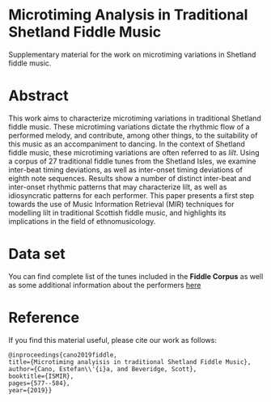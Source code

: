 # Microtiming Analysis in Traditional Shetland Fiddle Music
Supplementary material for the work on microtiming variations in Shetland fiddle music.

# Abstract
This work aims to characterize microtiming variations in traditional Shetland fiddle music.  These microtiming variations dictate the rhythmic flow of a performed melody, and contribute, among other things, to the suitability of this music as an accompaniment to dancing. In the context of Shetland fiddle music, these microtiming variations are often referred to as *lilt*.  Using a corpus of 27 traditional fiddle tunes from the Shetland Isles, we examine inter-beat timing deviations, as well as inter-onset timing deviations of eighth note sequences.  Results show a number of distinct inter-beat and inter-onset rhythmic patterns that may characterize lilt, as well as idiosyncratic patterns for each performer.  This paper presents a first step towards the use of Music Information Retrieval (MIR) techniques for modelling lilt in traditional Scottish fiddle music, and highlights its implications in the field of ethnomusicology.

# Data set
You can find complete list of the tunes included in the **Fiddle Corpus** as well as some additional information about the performers [here](fiddleCorpus.md)


# Reference
If you find this material useful, please cite our work as follows:

```
@inproceedings{cano2019fiddle,  
title={Microtiming analyisis in traditional Shetland Fiddle Music},  
author={Cano, Estefan\\'{i}a, and Beveridge, Scott},  
booktitle={ISMIR},  
pages={577--584},  
year={2019}}
```


